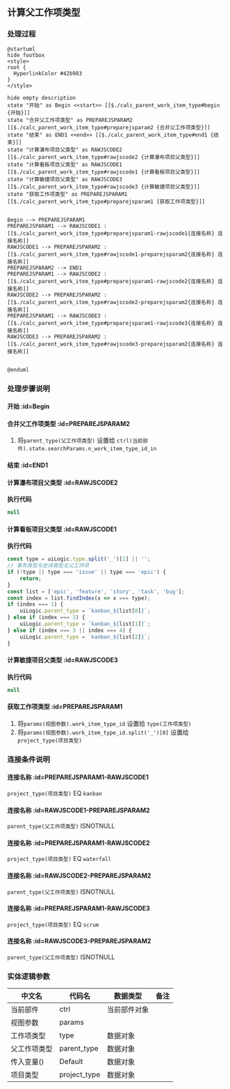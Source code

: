 ## 计算父工作项类型 <!-- {docsify-ignore-all} -->

   

### 处理过程

```plantuml
@startuml
hide footbox
<style>
root {
  HyperlinkColor #42b983
}
</style>

hide empty description
state "开始" as Begin <<start>> [[$./calc_parent_work_item_type#begin {开始}]]
state "合并父工作项类型" as PREPAREJSPARAM2  [[$./calc_parent_work_item_type#preparejsparam2 {合并父工作项类型}]]
state "结束" as END1 <<end>> [[$./calc_parent_work_item_type#end1 {结束}]]
state "计算瀑布项目父类型" as RAWJSCODE2  [[$./calc_parent_work_item_type#rawjscode2 {计算瀑布项目父类型}]]
state "计算看板项目父类型" as RAWJSCODE1  [[$./calc_parent_work_item_type#rawjscode1 {计算看板项目父类型}]]
state "计算敏捷项目父类型" as RAWJSCODE3  [[$./calc_parent_work_item_type#rawjscode3 {计算敏捷项目父类型}]]
state "获取工作项类型" as PREPAREJSPARAM1  [[$./calc_parent_work_item_type#preparejsparam1 {获取工作项类型}]]


Begin --> PREPAREJSPARAM1
PREPAREJSPARAM1 --> RAWJSCODE1 : [[$./calc_parent_work_item_type#preparejsparam1-rawjscode1{连接名称} 连接名称]]
RAWJSCODE1 --> PREPAREJSPARAM2 : [[$./calc_parent_work_item_type#rawjscode1-preparejsparam2{连接名称} 连接名称]]
PREPAREJSPARAM2 --> END1
PREPAREJSPARAM1 --> RAWJSCODE2 : [[$./calc_parent_work_item_type#preparejsparam1-rawjscode2{连接名称} 连接名称]]
RAWJSCODE2 --> PREPAREJSPARAM2 : [[$./calc_parent_work_item_type#rawjscode2-preparejsparam2{连接名称} 连接名称]]
PREPAREJSPARAM1 --> RAWJSCODE3 : [[$./calc_parent_work_item_type#preparejsparam1-rawjscode3{连接名称} 连接名称]]
RAWJSCODE3 --> PREPAREJSPARAM2 : [[$./calc_parent_work_item_type#rawjscode3-preparejsparam2{连接名称} 连接名称]]


@enduml
```


### 处理步骤说明

#### 开始 :id=Begin




#### 合并父工作项类型 :id=PREPAREJSPARAM2



1. 将`parent_type(父工作项类型)` 设置给  `ctrl(当前部件).state.searchParams.n_work_item_type_id_in`

#### 结束 :id=END1




#### 计算瀑布项目父类型 :id=RAWJSCODE2



<p class="panel-title"><b>执行代码</b></p>

```javascript
null
```

#### 计算看板项目父类型 :id=RAWJSCODE1



<p class="panel-title"><b>执行代码</b></p>

```javascript
const type = uiLogic.type.split('_')[1] || '';
// 事务类型与史诗类型无父工作项
if (!type || type === 'issue' || type === 'epic') {
    return;
}
const list = ['epic', 'feature', 'story', 'task', 'bug'];
const index = list.findIndex(x => x === type);
if (index === 1) {
    uiLogic.parent_type = `kanban_${list[0]}`;
} else if (index === 2) {
    uiLogic.parent_type = `kanban_${list[1]}`;
} else if (index === 3 || index === 4) {
    uiLogic.parent_type = `kanban_${list[2]}`;
}
```

#### 计算敏捷项目父类型 :id=RAWJSCODE3



<p class="panel-title"><b>执行代码</b></p>

```javascript
null
```

#### 获取工作项类型 :id=PREPAREJSPARAM1



1. 将`params(视图参数).work_item_type_id` 设置给  `type(工作项类型)`
2. 将`params(视图参数).work_item_type_id.split('_')[0]` 设置给  `project_type(项目类型)`

### 连接条件说明
#### 连接名称 :id=PREPAREJSPARAM1-RAWJSCODE1

```project_type(项目类型)``` EQ ```kanban```
#### 连接名称 :id=RAWJSCODE1-PREPAREJSPARAM2

```parent_type(父工作项类型)``` ISNOTNULL
#### 连接名称 :id=PREPAREJSPARAM1-RAWJSCODE2

```project_type(项目类型)``` EQ ```waterfall```
#### 连接名称 :id=RAWJSCODE2-PREPAREJSPARAM2

```parent_type(父工作项类型)``` ISNOTNULL
#### 连接名称 :id=PREPAREJSPARAM1-RAWJSCODE3

```project_type(项目类型)``` EQ ```scrum```
#### 连接名称 :id=RAWJSCODE3-PREPAREJSPARAM2

```parent_type(父工作项类型)``` ISNOTNULL


### 实体逻辑参数

|    中文名   |    代码名    |  数据类型      |备注 |
| --------| --------| --------  | --------   |
|当前部件|ctrl|当前部件对象||
|视图参数|params|||
|工作项类型|type|数据对象||
|父工作项类型|parent_type|数据对象||
|传入变量(<i class="fa fa-check"/></i>)|Default|数据对象||
|项目类型|project_type|数据对象||
